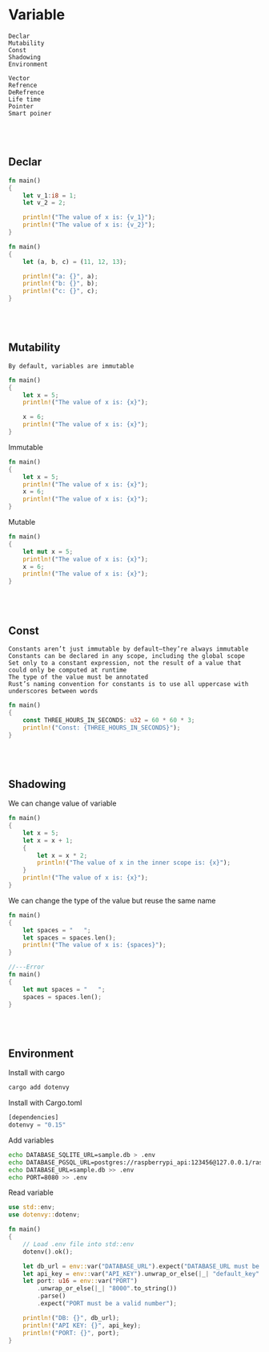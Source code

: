 # Variable
    Declar
    Mutability
    Const
    Shadowing
    Environment

    Vector
    Refrence
    DeRefrence
    Life time
    Pointer
    Smart poiner



<!--------------------------------------------------------------------------------- Declar -->
<br><br>

## Declar

```rust
fn main() 
{
    let v_1:i8 = 1;
    let v_2 = 2;

    println!("The value of x is: {v_1}");
    println!("The value of x is: {v_2}");
}
```

```rust
fn main() 
{
    let (a, b, c) = (11, 12, 13);

    println!("a: {}", a);
    println!("b: {}", b);
    println!("c: {}", c);
}

```



<!--------------------------------------------------------------------------------- Mutability -->
<br><br>

## Mutability
    By default, variables are immutable

```rust
fn main() 
{
    let x = 5;
    println!("The value of x is: {x}");

    x = 6;
    println!("The value of x is: {x}");
}
```

Immutable
```rust
fn main() 
{
    let x = 5;
    println!("The value of x is: {x}");
    x = 6;
    println!("The value of x is: {x}");
}
```

Mutable
```rust
fn main() 
{
    let mut x = 5;
    println!("The value of x is: {x}");
    x = 6;
    println!("The value of x is: {x}");
}
```



<!--------------------------------------------------------------------------------- Const -->
<br><br>

## Const
    Constants aren’t just immutable by default—they’re always immutable
    Constants can be declared in any scope, including the global scope
    Set only to a constant expression, not the result of a value that could only be computed at runtime
    The type of the value must be annotated
    Rust’s naming convention for constants is to use all uppercase with underscores between words

```rust
fn main() 
{
    const THREE_HOURS_IN_SECONDS: u32 = 60 * 60 * 3;
    println!("Const: {THREE_HOURS_IN_SECONDS}");
}
```



<!--------------------------------------------------------------------------------- Shadowing -->
<br><br>

## Shadowing

We can change value of variable
```rust
fn main() 
{
    let x = 5;
    let x = x + 1;
    {
        let x = x * 2;
        println!("The value of x in the inner scope is: {x}");
    }
    println!("The value of x is: {x}");
}
```

We can change the type of the value but reuse the same name
```rust
fn main()
{
    let spaces = "   ";
    let spaces = spaces.len();
    println!("The value of x is: {spaces}");
}
```

```rust
//---Error 
fn main() 
{
    let mut spaces = "   ";
    spaces = spaces.len();
}
```


<!--------------------------------------------------------------------------------- Environment -->
<br><br>

## Environment

Install with cargo
```bash
cargo add dotenvy
```

Install with Cargo.toml
```rust
[dependencies]
dotenvy = "0.15"
```

Add variables
```bash
echo DATABASE_SQLITE_URL=sample.db > .env 
echo DATABASE_PGSQL_URL=postgres://raspberrypi_api:123456@127.0.0.1/raspberrypi_api >> .env
echo DATABASE_URL=sample.db >> .env 
echo PORT=8080 >> .env
```

Read variable
```rust
use std::env;
use dotenvy::dotenv;

fn main() 
{
    // Load .env file into std::env
    dotenv().ok();

    let db_url = env::var("DATABASE_URL").expect("DATABASE_URL must be set");
    let api_key = env::var("API_KEY").unwrap_or_else(|_| "default_key".to_string());
    let port: u16 = env::var("PORT")
        .unwrap_or_else(|_| "8000".to_string())
        .parse()
        .expect("PORT must be a valid number");

    println!("DB: {}", db_url);
    println!("API KEY: {}", api_key);
    println!("PORT: {}", port);
}
```